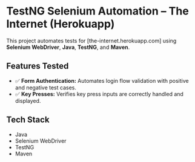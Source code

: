 # TestNG Selenium Automation – The Internet (Herokuapp)

This project automates tests for [the-internet.herokuapp.com] using **Selenium WebDriver**, **Java**, **TestNG**, and **Maven**.

##  Features Tested
- ✅ **Form Authentication:** Automates login flow validation with positive and negative test cases.
- ✅ **Key Presses:** Verifies key press inputs are correctly handled and displayed.

##  Tech Stack
- Java
- Selenium WebDriver
- TestNG
- Maven
